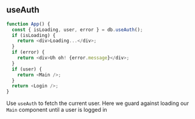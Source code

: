 ## useAuth

```javascript
function App() {
  const { isLoading, user, error } = db.useAuth();
  if (isLoading) {
    return <div>Loading...</div>;
  }
  if (error) {
    return <div>Uh oh! {error.message}</div>;
  }
  if (user) {
    return <Main />;
  }
  return <Login />;
}
```

Use `useAuth` to fetch the current user. Here we guard against loading
our `Main` component until a user is logged in

